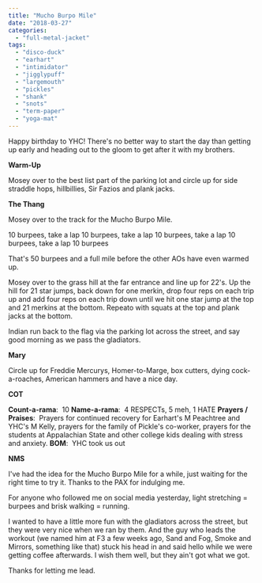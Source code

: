 ```yaml
---
title: "Mucho Burpo Mile"
date: "2018-03-27"
categories: 
  - "full-metal-jacket"
tags: 
  - "disco-duck"
  - "earhart"
  - "intimidator"
  - "jigglypuff"
  - "largemouth"
  - "pickles"
  - "shank"
  - "snots"
  - "term-paper"
  - "yoga-mat"
---
```


Happy birthday to YHC! There's no better way to start the day than getting up early and heading out to the gloom to get after it with my brothers.

**Warm-Up**

Mosey over to the best list part of the parking lot and circle up for side straddle hops, hillbillies, Sir Fazios and plank jacks.

**The Thang**

Mosey over to the track for the Mucho Burpo Mile.

10 burpees, take a lap 10 burpees, take a lap 10 burpees, take a lap 10 burpees, take a lap 10 burpees

That's 50 burpees and a full mile before the other AOs have even warmed up.

Mosey over to the grass hill at the far entrance and line up for 22's. Up the hill for 21 star jumps, back down for one merkin, drop four reps on each trip up and add four reps on each trip down until we hit one star jump at the top and 21 merkins at the bottom. Repeato with squats at the top and plank jacks at the bottom.

Indian run back to the flag via the parking lot across the street, and say good morning as we pass the gladiators.

**Mary**

Circle up for Freddie Mercurys, Homer-to-Marge, box cutters, dying cock-a-roaches, American hammers and have a nice day.

**COT**

**Count-a-rama**:  10 **Name-a-rama**:  4 RESPECTs, 5 meh, 1 HATE **Prayers / Praises**:  Prayers for continued recovery for Earhart's M Peachtree and YHC's M Kelly, prayers for the family of Pickle's co-worker, prayers for the students at Appalachian State and other college kids dealing with stress and anxiety. **BOM**:  YHC took us out

**NMS**

I've had the idea for the Mucho Burpo Mile for a while, just waiting for the right time to try it. Thanks to the PAX for indulging me.

For anyone who followed me on social media yesterday, light stretching = burpees and brisk walking = running.

I wanted to have a little more fun with the gladiators across the street, but they were very nice when we ran by them. And the guy who leads the workout (we named him at F3 a few weeks ago, Sand and Fog, Smoke and Mirrors, something like that) stuck his head in and said hello while we were getting coffee afterwards. I wish them well, but they ain't got what we got.

Thanks for letting me lead.

